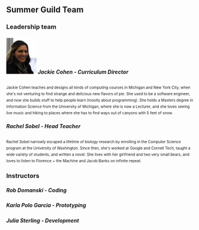 ## Summer Guild Team

### Leadership team

##### <img width='16%' height='16%' src="/imgs/mepic_crop2_headshot.png"> Jackie Cohen - *Curriculum Director*
<div class="bio"> <font size="1">Jackie Cohen teaches and designs all kinds of computing courses in Michigan and New York City, when she's not venturing to find strange and delicious new flavors of pie. She used to be a software engineer, and now she builds stuff to help people learn (mostly about programming). She holds a Masters degree in Information Science from the University of Michigan, where she is now a Lecturer, and she loves seeing live music and hiking to places where she has to find ways out of canyons with 5 feet of snow.</font> </div>

##### Rachel Sobel - *Head Teacher*
<font size="1">Rachel Sobel narrowly escaped a lifetime of biology research by enrolling in the Computer Science program at the University of Washington. Since then, she's worked at Google and Cornell Tech, taught a wide variety of students, and written a novel. She lives with her girlfriend and two very small bears, and loves to listen to Florence + the Machine and Jacob Banks on infinite repeat.</font>

### Instructors

##### Rob Domanski - *Coding*

##### Karla Polo Garcia - *Prototyping*

##### Julia Sterling - *Development*
